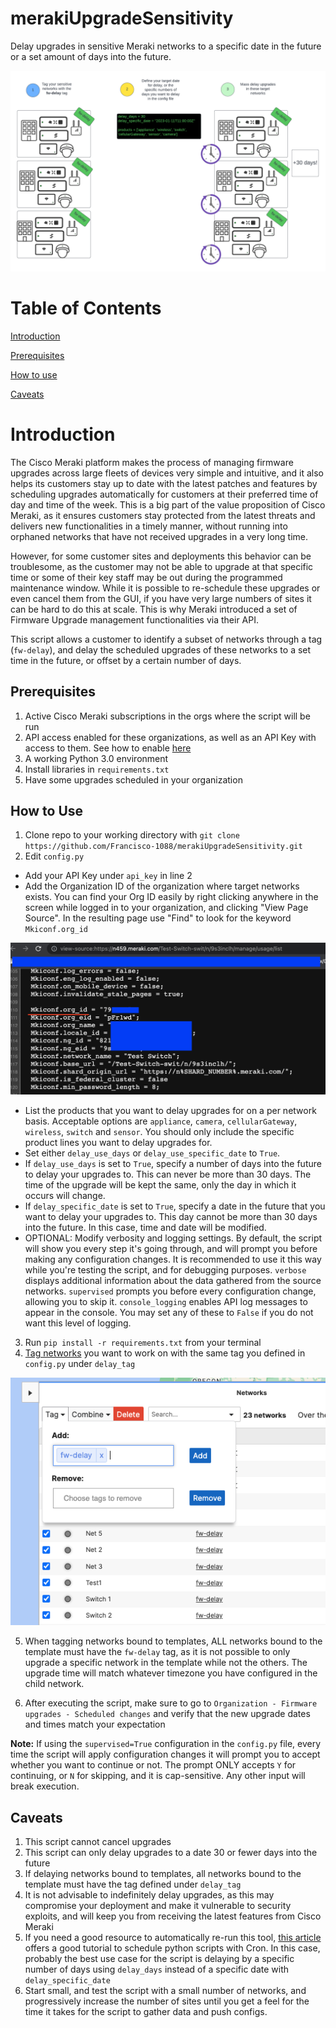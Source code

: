 # merakiUpgradeSensitivity
Delay upgrades in sensitive Meraki networks to a specific date in the future or a set amount of days into the future.

![image alt text](images/diagram.png)

# Table of Contents

[Introduction](#intro)

[Prerequisites](#prereq)

[How to use](#howtouse)

[Caveats](#caveats)

<a id="intro"></a>

# Introduction

The Cisco Meraki platform makes the process of managing firmware upgrades across large fleets of devices very simple and intuitive, and it also helps its customers stay up to date with the latest patches and features by scheduling upgrades automatically for customers at their preferred time of day and time of the week. This is a big part of the value proposition of Cisco Meraki, as it ensures customers stay protected from the latest threats and delivers new functionalities in a timely manner, without running into orphaned networks that have not received upgrades in a very long time.

However, for some customer sites and deployments this behavior can be troublesome, as the customer may not be able to upgrade at that specific time or some of their key staff may be out during the programmed maintenance window. While it is possible to re-schedule these upgrades or even cancel them from the GUI, if you have very large numbers of sites it can be hard to do this at scale. This is why Meraki introduced a set of Firmware Upgrade management functionalities via their API.

This script allows a customer to identify a subset of networks through a tag (`fw-delay`), and delay the scheduled upgrades of these networks to a set time in the future, or offset by a certain number of days.

<a id="prereq"></a>

## Prerequisites

1. Active Cisco Meraki subscriptions in the orgs where the script will be run
2. API access enabled for these organizations, as well as an API Key with access to them. See how to enable [here](https://documentation.meraki.com/General_Administration/Other_Topics/Cisco_Meraki_Dashboard_API)
3. A working Python 3.0 environment
4. Install libraries in `requirements.txt`
5. Have some upgrades scheduled in your organization

<a id="howtouse"></a>

## How to Use

1. Clone repo to your working directory with `git clone https://github.com/Francisco-1088/merakiUpgradeSensitivity.git`
2. Edit `config.py`
* Add your API Key under `api_key` in line 2
* Add the Organization ID of the organization where target networks exists. You can find your Org ID easily by right clicking anywhere in the screen while logged in to your organization, and clicking "View Page Source". In the resulting page use "Find" to look for the keyword `Mkiconf.org_id`

![image alt text](images/org_id.png)
* List the products that you want to delay upgrades for on a per network basis. Acceptable options are `appliance`, `camera`, `cellularGateway`, `wireless`, `switch` and `sensor`. You should only include the specific product lines you want to delay upgrades for.
* Set either `delay_use_days` or `delay_use_specific_date` to `True`.
* If `delay_use_days` is set to `True`, specify a number of days into the future to delay your upgrades to. This can never be more than 30 days. The time of the upgrade will be kept the same, only the day in which it occurs will change.
* If `delay_specific_date` is set to `True`, specify a date in the future that you want to delay your upgrades to. This day cannot be more than 30 days into the future. In this case, time and date will be modified.
* OPTIONAL: Modify verbosity and logging settings. By default, the script will show you every step it's going through, and will prompt you before making any configuration changes. It is recommended to use it this way while you're testing the script, and for debugging purposes. `verbose` displays additional information about the data gathered from the source networks. `supervised` prompts you before every configuration change, allowing you to skip it. `console_logging` enables API log messages to appear in the console. You may set any of these to `False` if you do not want this level of logging.
3. Run `pip install -r requirements.txt` from your terminal
4. [Tag networks](https://documentation.meraki.com/General_Administration/Organizations_and_Networks/Organization_Menu/Manage_Tags) you want to work on with the same tag you defined in `config.py` under `delay_tag`

![image alt text](images/network_tag.png)

5. When tagging networks bound to templates, ALL networks bound to the template must have the `fw-delay` tag, as it is not possible to only upgrade a specific network in the template while not the others. The upgrade time will match whatever timezone you have configured in the child network.

6. After executing the script, make sure to go to `Organization - Firmware upgrades - Scheduled changes` and verify that the new upgrade dates and times match your expectation

**Note:** If using the `supervised=True` configuration in the `config.py` file, every time the script will apply configuration changes it will prompt you to accept whether you want to continue or not. The prompt ONLY accepts `Y` for continuing, or `N` for skipping, and it is cap-sensitive. Any other input will break execution. 

<a name="caveats"></a>

## Caveats

1. This script cannot cancel upgrades
2. This script can only delay upgrades to a date 30 or fewer days into the future
3. If delaying networks bound to templates, all networks bound to the template must have the tag defined under `delay_tag`
4. It is not advisable to indefinitely delay upgrades, as this may compromise your deployment and make it vulnerable to security exploits, and will keep you from receiving the latest features from Cisco Meraki
5. If you need a good resource to automatically re-run this tool, [this article](https://towardsdatascience.com/how-to-schedule-python-scripts-with-cron-the-only-guide-youll-ever-need-deea2df63b4e) offers a good tutorial to schedule python scripts with Cron. In this case, probably the best use case for the script is delaying by a specific number of days using `delay_days` instead of a specific date with `delay_specific_date`
6. Start small, and test the script with a small number of networks, and progressively increase the number of sites until you get a feel for the time it takes for the script to gather data and push configs. 
